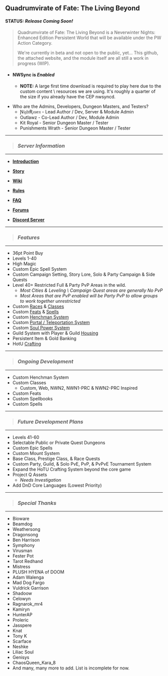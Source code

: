 ## Quadrumvirate of Fate: The Living Beyond

</n>

#### **STATUS:** *Release Coming Soon!*

</n>

> Quadrumvirate of Fate: The Living Beyond is a Neverwinter Nights: Enhanced Edition Persistent World that will be available under the PW Action Category.
>
> We're currently in beta and not open to the public, yet...
> This github, the attached website, and the module itself are all still a work in progress (WIP).

</n>

- #### **NWSync** is *Enabled*
  - **NOTE:** A large first time download is required to play here due to the custom content \ resources we are using. It's roughly a quarter of the size if you already have the CEP nwsyncd.

</n>

 - Who are the Admins, Developers, Dungeon Masters, and Testers?
	- Ɲ𝔦𝔤𝔥𝔱Ʀ𝔞𝘷𝔢𝔫 - Lead Author / Dev, Server & Module Admin
	- Outlawz - Co-Lead Author / Dev, Module Admin
	- Kit Royal - Senior Dungeon Master / Tester
	- Punishments Wrath - Senior Dungeon Master / Tester

</n>

---
> ### ***Server Information***
---


* **[Introduction](https://github.com/NightRaven-NWNEE/QoF-LB/wiki/Introduction)**

* **[Story](https://github.com/NightRaven-NWNEE/QoF-LB/wiki/Story)**

* **[Wiki](https://github.com/NightRaven-NWNEE/QoF-LB/wiki)**

* **[Rules](https://github.com/NightRaven-NWNEE/QoF-LB/wiki/Rules)**

* **[FAQ](https://github.com/NightRaven-NWNEE/QoF-LB/wiki/FAQ)**

* **[Forums](https://github.com/NightRaven-NWNEE/QoF-LB/discussions)**

* **[Discord Server](https://github.com/NightRaven-NWNEE/QoF-LB/wiki)**

</n>

---
> ### ***Features***
---
* 36pt Point Buy
* Levels 1-40
* High Magic
* Custom Epic Spell System
* Custom Campaign Setting, Story Lore, Solo & Party Campaign & Side Quests
* Level 40+ Restricted Full & Party PvP Areas in the wild.
	- *Most Cities & Leveling \ Campaign Quest areas are generally No PvP*
	- *Most Areas that are PvP enabled will be Party PvP to allow groups to work together unrestricted*
* Custom [Races](https://github.com/NightRaven-NWNEE/QoF-LB/wiki/Races) & [Classes](https://github.com/NightRaven-NWNEE/QoF-LB/wiki/Classes)
* Custom [Feats](https://github.com/NightRaven-NWNEE/QoF-LB/wiki/Feats) & [Spells](https://github.com/NightRaven-NWNEE/QoF-LB/wiki/Spells)
* Custom [Henchman System](https://github.com/NightRaven-NWNEE/QoF-LB/wiki/Henchman_System)
* Custom [Portal / Teleportation System](https://github.com/NightRaven-NWNEE/QoF-LB/wiki/Portal_System)
* Custom [Soul Power System](https://github.com/NightRaven-NWNEE/QoF-LB/wiki/Soul_Power_System)
* Guild System with Player & Guild [Housing](https://github.com/NightRaven-NWNEE/QoF-LB/wiki/Housing)
* Persistent Item & Gold Banking
* HotU [Crafting](https://github.com/NightRaven-NWNEE/QoF-LB/wiki/Crafting)

</n>

---
> ### ***Ongoing Development***
---
* Custom Henchman System
* Custom Classes 
	+ Custom, Web, NWN2, NWN1-PRC & NWN2-PRC Inspired
* Custom Feats
* Custom Spellbooks
* Custom Spells

</n>

---
> ### ***Future Development Plans***
---
* Levels 41-60
* Selectable Public or Private Quest Dungeons
* Custom Epic Spells
* Custom Mount System
* Base Class, Prestige Class, & Race Quests
* Custom Party, Guild, & Solo PvE, PvP, & PvPvE Tournament System
* Expand the HoTU Crafting System beyond the core game
* Project Q Assets
	- *Needs Investigation*
* Add DnD Core Languages (Lowest Priority)	

</n>

---
> ### ***Special Thanks***
---
- Bioware
- Beamdog
- Weathersong
- Dragonsong
- Ben Harrison
- Symphony
- Virusman
- Fester Pot
- Tarot Redhand
- Mistress
- PLUSH HYENA of DOOM
- Adam Walenga
- Mad Dog Fargo
- Vuldrick Garrison
- Shadoow
- Celowyn
- Ragnarok_mr4
- Kamiryn
- HunterAP
- Proleric
- Jasspere
- Knat
- Tony K
- Scarface
- Neshke
- Liliac Soul
- Genisys
- ChaosQueen_Kara_8
- And many, many more to add. List is incomplete for now.
